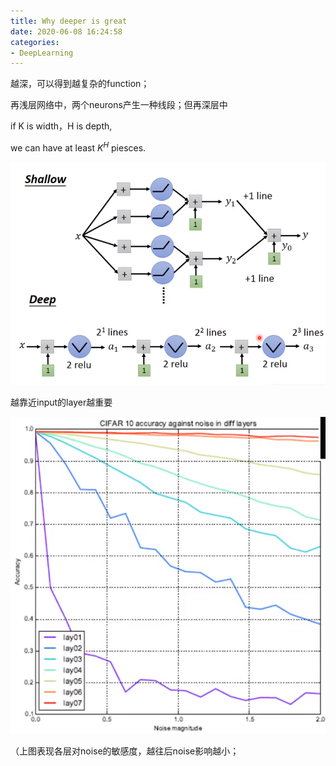 ```yaml
---
title: Why deeper is great 
date: 2020-06-08 16:24:58
categories:
- DeepLearning
---
```

越深，可以得到越复杂的function；



再浅层网络中，两个neurons产生一种线段；但再深层中



if K is width，H is depth,

we  can have at least $K^H$ piesces.

![image-20200514084819795](/imags/image-20200514084819795.png)

越靠近input的layer越重要

![image-20200514085300144](/imags/image-20200514085300144.png)

（上图表现各层对noise的敏感度，越往后noise影响越小；